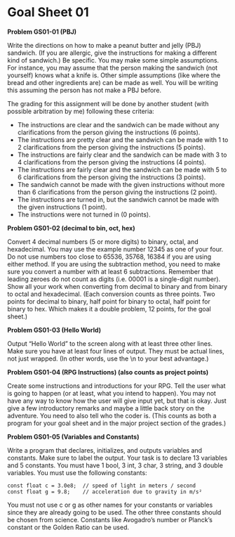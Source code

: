 # Goal Sheet 01

**Problem GS01-01 (PBJ)**

Write the directions on how to make a peanut butter and jelly (PBJ) sandwich.  (If you are allergic, give the instructions for making a different kind of sandwich.)  Be specific.  You may make some simple assumptions.  For instance, you may assume that the person making the sandwich (not yourself) knows what a knife is.  Other simple assumptions (like where the bread and other ingredients are) can be made as well.  You will be writing this assuming the person has not make a PBJ before.

The grading for this assignment will be done by another student (with possible arbitration by me) following these criteria:

* The instructions are clear and the sandwich can be made without any clarifications from the person giving the instructions (6 points).
* The instructions are pretty clear and the sandwich can be made with 1 to 2 clarifications from the person giving the instructions (5 points).
* The instructions are fairly clear and the sandwich can be made with 3 to 4 clarifications from the person giving the instructions (4 points).
* The instructions are fairly clear and the sandwich can be made with 5 to 6 clarifications from the person giving the instructions (3 points).
* The sandwich cannot be made with the given instructions without more than 6 clarifications from the person giving the instructions (2 point).
* The instructions are turned in, but the sandwich cannot be made with the given instructions (1 point).
* The instructions were not turned in (0 points).

**Problem GS01-02 (decimal to bin, oct, hex)**

Convert 4 decimal numbers (5 or more digits) to binary, octal, and hexadecimal.  You may use the example number 12345 as one of your four.  Do not use numbers too close to 65536, 35768, 16384 if you are using either method.  If you are using the subtraction method, you need to make sure you convert a number with at least 6 subtractions.  Remember that leading zeroes do not count as digits (i.e. 00001 is a single-digit number).  Show all your work when converting from decimal to binary and from binary to octal and hexadecimal.  (Each conversion counts as three points.  Two points for decimal to binary, half point for binary to octal, half point for binary to hex.  Which makes it a double problem, 12 points, for the goal sheet.)

**Problem GS01-03 (Hello World)**

Output “Hello World” to the screen along with at least three other lines.  Make sure you have at least four lines of output.  They must be actual lines, not just wrapped.  (In other words, use the \n to your best advantage.)

**Problem GS01-04 (RPG Instructions) (also counts as project points)**

Create some instructions and introductions for your RPG.  Tell the user what is going to happen (or at least, what you intend to happen).  You may not have any way to know how the user will give input yet, but that is okay.  Just give a few introductory remarks and maybe a little back story on the adventure.  You need to also tell who the coder is.  (This counts as both a program for your goal sheet and in the major project section of the grades.)

**Problem GS01-05 (Variables and Constants)**

Write a program that declares, initializes, and outputs variables and constants.  Make sure to label the output.  Your task is to declare 13 variables and 5 constants.  You must have 1 bool, 3 int, 3 char, 3 string, and 3 double variables.  You must use the following constants:
```
const float c = 3.0e8;	// speed of light in meters / second
const float g = 9.8;	// acceleration due to gravity in m/s²
```
You must not use c or g as other names for your constants or variables since they are already going to be used.  The other three constants should be chosen from science.  Constants like Avogadro’s number or Planck’s constant or the Golden Ratio can be used.
